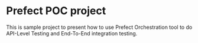 # Prefect POC project 

This is sample project to present how to use Prefect Orchestration tool to do API-Level Testing and End-To-End
integration testing. 

